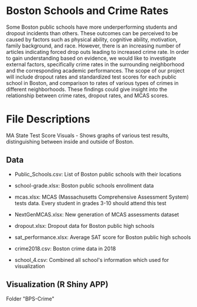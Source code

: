 # Boston Schools and Crime Rates
Some Boston public schools have more underperforming students and dropout incidents than others. These outcomes can be perceived to be 
caused by factors such as physical ability, cognitive ability, motivation, family background, and race. However, there is an increasing 
number of articles indicating forced drop outs leading to increased crime rate. In order to gain understanding based on evidence, we 
would like to investigate external factors, specifically crime rates in the surrounding neighborhood and the corresponding academic 
performances. The scope of our project will include dropout rates and standardized test scores for each public school in Boston, and 
comparison to rates of various types of crimes in different neighborhoods. These findings could give insight into the relationship between 
crime rates, dropout rates, and MCAS scores.

# File Descriptions
MA State Test Score Visuals - Shows graphs of various test results, distinguishing between inside and outside of Boston. 

## Data

- Public_Schools.csv: List of Boston public schools with their locations

- school-grade.xlsx: Boston public schools enrollment data

- mcas.xlsx: MCAS (Massachusetts Comprehensive Assessment System) tests data. Every student in grades 3-10 should attend this test

- NextGenMCAS.xlsx: New generation of MCAS assessments dataset

- dropout.xlsx: Dropout data for Boston public high schools

- sat_performance.xlsx: Average SAT score for Boston public high schools

- crime2018.csv: Boston crime data in 2018

- school_4.csv: Combined all school's information which used for visualization


## Visualization (R Shiny APP)

Folder "BPS-Crime"
